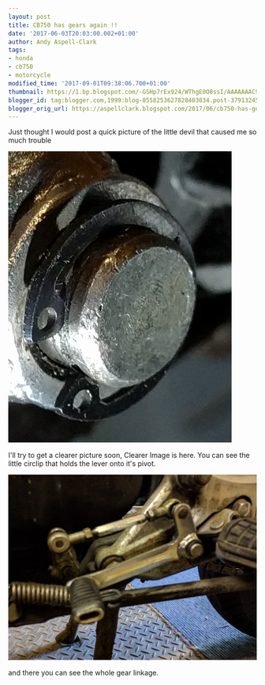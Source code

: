 ```yaml
---
layout: post
title: CB750 has gears again !!
date: '2017-06-03T20:03:00.002+01:00'
author: Andy Aspell-Clark
tags:
- honda
- cb750
- motorcycle
modified_time: '2017-09-01T09:38:06.700+01:00'
thumbnail: https://1.bp.blogspot.com/-GSHp7rEx924/WThgE0O8ssI/AAAAAAAC9KQ/QMoxstW7ke4ROJ405y6cM8YSbi_ceYa-gCLcB/s72-c/IMG_20170607_182438.jpg
blogger_id: tag:blogger.com,1999:blog-8558253627828403034.post-3791324598782045698
blogger_orig_url: https://aspellclark.blogspot.com/2017/06/cb750-has-gears-again.html
---
```


Just thought I would post a quick picture of the little devil that caused me so much trouble

![image](../_images/IMG_20170607_182438.jpg)

I'll try to get a clearer picture soon, Clearer Image is here. You can see the little circlip that holds the lever onto it's pivot.

![image](../_images/IMG_20170603_175349.jpg)

and there you can see the whole gear linkage.